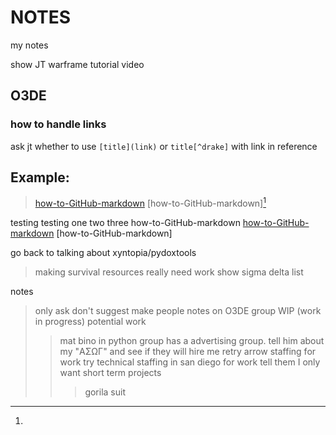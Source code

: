 # NOTES
my notes




show JT warframe tutorial video

## O3DE
### how to handle links
ask jt whether to use ``[title](link)`` or ``title[^drake]`` with link in reference

## Example:
> [how-to-GitHub-markdown](https://github.com/drakeredwind01/how-to-GitHub)
> [how-to-GitHub-markdown][^how-to-GitHub-markdown]
> 
> 
[^how-to-GitHub-markdown]:
  testing testing one two three
  how-to-GitHub-markdown
  [how-to-GitHub-markdown](https://github.com/drakeredwind01/how-to-GitHub)
  [how-to-GitHub-markdown]


go back to talking about xyntopia/pydoxtools
> making survival resources
really need work
show sigma delta list

notes
> only ask don't suggest
> make people notes on O3DE group
> WIP (work in progress)
> potential work
> > mat bino in python group has a advertising group. tell him about my "ΑΣΩΓ" and see if they will hire me
> > retry arrow staffing for work
> > try technical staffing in san diego for work
> > tell them I only want short term projects
> > > gorila suit










